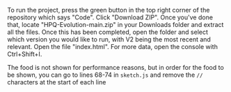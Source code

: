 To run the project, press the green button in the top right corner of the repository which says "Code". Click "Download ZIP". Once you've done that, locate "HPQ-Evolution-main.zip" in your Downloads folder and extract all the files. Once this has been completed, open the folder and select which version you would like to run, with V2 being the most recent and relevant. Open the file "index.html". For more data, open the console with Ctrl+Shift+I.

The food is not shown for performance reasons, but in order for the food to be shown, you can go to lines 68-74 in `sketch.js` and remove the `//` characters at the start of each line
